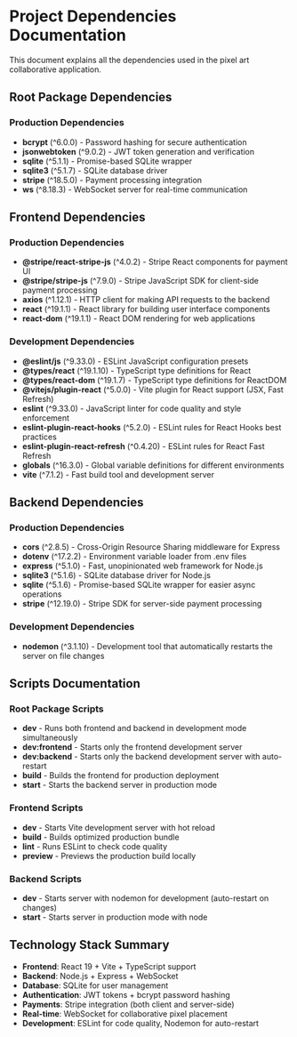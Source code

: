 # Project Dependencies Documentation

This document explains all the dependencies used in the pixel art collaborative application.

## Root Package Dependencies

### Production Dependencies
- **bcrypt** (^6.0.0) - Password hashing for secure authentication
- **jsonwebtoken** (^9.0.2) - JWT token generation and verification
- **sqlite** (^5.1.1) - Promise-based SQLite wrapper
- **sqlite3** (^5.1.7) - SQLite database driver
- **stripe** (^18.5.0) - Payment processing integration
- **ws** (^8.18.3) - WebSocket server for real-time communication

## Frontend Dependencies

### Production Dependencies
- **@stripe/react-stripe-js** (^4.0.2) - Stripe React components for payment UI
- **@stripe/stripe-js** (^7.9.0) - Stripe JavaScript SDK for client-side payment processing
- **axios** (^1.12.1) - HTTP client for making API requests to the backend
- **react** (^19.1.1) - React library for building user interface components
- **react-dom** (^19.1.1) - React DOM rendering for web applications

### Development Dependencies
- **@eslint/js** (^9.33.0) - ESLint JavaScript configuration presets
- **@types/react** (^19.1.10) - TypeScript type definitions for React
- **@types/react-dom** (^19.1.7) - TypeScript type definitions for ReactDOM
- **@vitejs/plugin-react** (^5.0.0) - Vite plugin for React support (JSX, Fast Refresh)
- **eslint** (^9.33.0) - JavaScript linter for code quality and style enforcement
- **eslint-plugin-react-hooks** (^5.2.0) - ESLint rules for React Hooks best practices
- **eslint-plugin-react-refresh** (^0.4.20) - ESLint rules for React Fast Refresh
- **globals** (^16.3.0) - Global variable definitions for different environments
- **vite** (^7.1.2) - Fast build tool and development server

## Backend Dependencies

### Production Dependencies
- **cors** (^2.8.5) - Cross-Origin Resource Sharing middleware for Express
- **dotenv** (^17.2.2) - Environment variable loader from .env files
- **express** (^5.1.0) - Fast, unopinionated web framework for Node.js
- **sqlite3** (^5.1.6) - SQLite database driver for Node.js
- **sqlite** (^5.1.6) - Promise-based SQLite wrapper for easier async operations
- **stripe** (^12.19.0) - Stripe SDK for server-side payment processing

### Development Dependencies
- **nodemon** (^3.1.10) - Development tool that automatically restarts the server on file changes

## Scripts Documentation

### Root Package Scripts
- **dev** - Runs both frontend and backend in development mode simultaneously
- **dev:frontend** - Starts only the frontend development server
- **dev:backend** - Starts only the backend development server with auto-restart
- **build** - Builds the frontend for production deployment
- **start** - Starts the backend server in production mode

### Frontend Scripts
- **dev** - Starts Vite development server with hot reload
- **build** - Builds optimized production bundle
- **lint** - Runs ESLint to check code quality
- **preview** - Previews the production build locally

### Backend Scripts
- **dev** - Starts server with nodemon for development (auto-restart on changes)
- **start** - Starts server in production mode with node

## Technology Stack Summary

- **Frontend**: React 19 + Vite + TypeScript support
- **Backend**: Node.js + Express + WebSocket
- **Database**: SQLite for user management
- **Authentication**: JWT tokens + bcrypt password hashing
- **Payments**: Stripe integration (both client and server-side)
- **Real-time**: WebSocket for collaborative pixel placement
- **Development**: ESLint for code quality, Nodemon for auto-restart